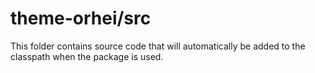 # theme-orhei/src

This folder contains source code that will automatically be added to the classpath when
the package is used.
